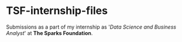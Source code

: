 # TSF-internship-files
Submissions as a part of my internship as '<i>Data Science and Business Analyst</i>' at <b>The Sparks Foundation</b>.
